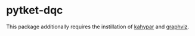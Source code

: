 # pytket-dqc

This package additionally requires the instillation of
[kahypar](https://github.com/kahypar/kahypar) and 
[graphviz](https://graphviz.org/download/).